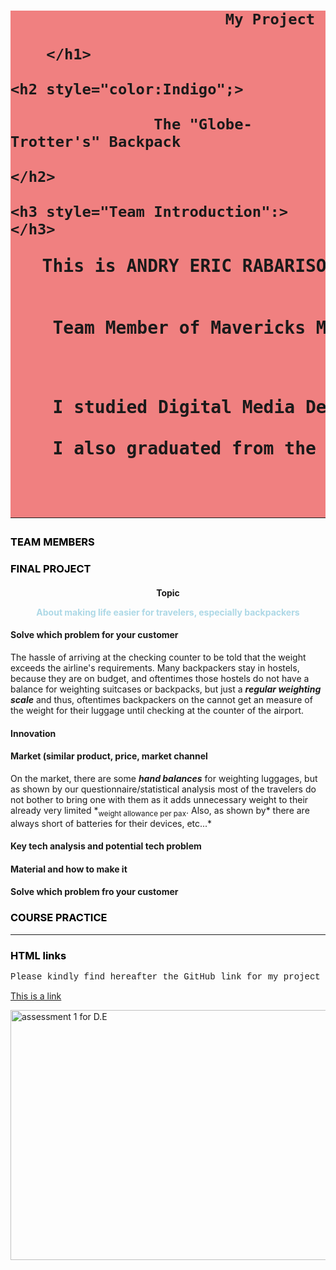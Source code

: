 <h1 align = "center"Andry Eric</h1>
<h1 style="background-color:lightcoral";>

   	                		My Project

     	</h1> 

  	<h2 style="color:Indigo";>

					The "Globe-Trotter's" Backpack 

	</h2>
</pre>


	<h3 style="Team Introduction":>
	</h3>

<p title="Team 4">

<pre>	This is ANDRY ERIC RABARISON<br>

	Team Member of Mavericks Makers 
</p>

	I studied Digital Media Design at Raffles Design Institute in Guangzhou (China)

	I also graduated from the University of Bordeaux (France)  


</pre>




<hr> 

<h3 style="color:black;">TEAM MEMBERS</h3>


<h3 style="color:black;">FINAL PROJECT</h3>


<h4 style="text-align:center;">Topic

<p style="color:LightBlue;">About making life easier for travelers, especially backpackers</p>
</h4>

<h4>Solve which problem for your customer</h4>

<p style font-size:110%;>
The hassle of arriving at the checking counter to be told that the weight exceeds the airline's requirements. Many backpackers stay in hostels, because they are on budget, and oftentimes those hostels do not have a balance for weighting suitcases or backpacks, but just a <b><em>regular weighting scale</em></b> and thus, oftentimes backpackers on the cannot get an measure of the weight for their luggage until checking at the counter of the airport.
</p>

<h4>Innovation</h4>

<h4>Market (similar product, price, market channel</h4>

<p style="font-size:100%;">On the market, there are some <b><em>hand balances</em></b> for weighting luggages, but as shown by our questionnaire/statistical analysis most of the travelers do not bother to bring one with them as it adds unnecessary weight to their already very limited *<sub>weight allowance per pax</sub>. Also, as shown by* there are always short of batteries for their devices, etc...*</p>


<h4>Key tech analysis and potential tech problem</h4>

<h4>Material and how to make it </h4>

<h4>Solve which problem fro your customer</h4>



<h3 style="color:black;">COURSE PRACTICE</h3>



<hr>

<h3 style="color:black;">HTML links</h3>

<p style="font-family:courier;">Please kindly find hereafter the GitHub link for my project</p>

<a href="https://github.com/AndryEric/health-monitoring-backpack.git">This is a link</a>

<img src="/Users/rabarisonandry/Desktop/images for HTML coding/schedule.png" alt="assessment 1 for D.E" width="800" height="400">


